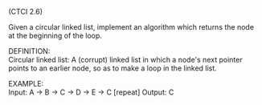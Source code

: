 (CTCI 2.6)

Given a circular linked list, implement an algorithm which returns the node 
at the beginning of the loop.

DEFINITION:  
Circular linked list: A (corrupt) linked list in which a node's next pointer
points to an earlier node, so as to make a loop in the linked list.

EXAMPLE:  
Input: A -> B -> C -> D -> E -> C [repeat]
Output: C